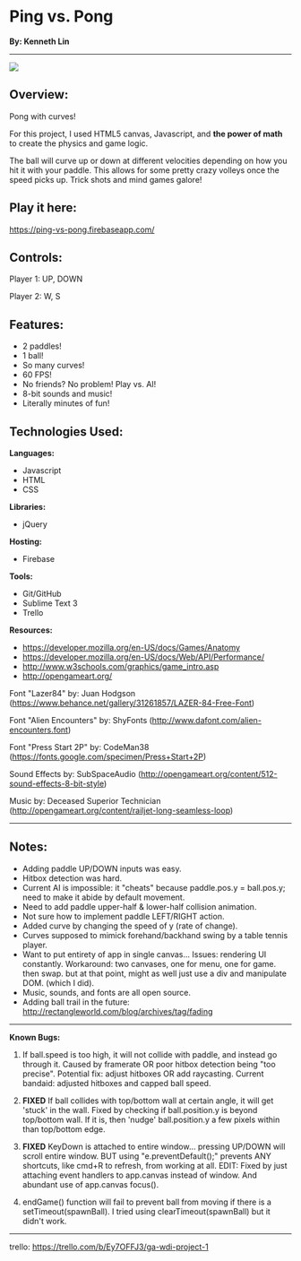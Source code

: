 # Ping vs. Pong
**By: Kenneth Lin**
***********************

![](https://firebasestorage.googleapis.com/v0/b/ping-vs-pong.appspot.com/o/Screen%20Shot%202016-11-22%20at%2012.39.26%20PM.png?alt=media&token=c90af297-0be5-463e-8ceb-ce15eb4f4838) 

## Overview: 

Pong with curves! 

For this project, I used HTML5 canvas, Javascript, and **the power of math** to create the physics and game logic.

The ball will curve up or down at different velocities depending on how you hit it with your paddle. This allows for some pretty crazy volleys once the speed picks up. Trick shots and mind games galore!

## Play it here: 

https://ping-vs-pong.firebaseapp.com/

## Controls: 

Player 1: UP, DOWN

Player 2: W, S

## Features: 

* 2 paddles!
* 1 ball!
* So many curves!
* 60 FPS!
* No friends? No problem! Play vs. AI!
* 8-bit sounds and music!
* Literally minutes of fun! 

## Technologies Used: 

**Languages:** 
* Javascript
* HTML
* CSS

**Libraries:** 
* jQuery

**Hosting:** 
* Firebase

**Tools:** 
* Git/GitHub
* Sublime Text 3
* Trello

**Resources:** 
* https://developer.mozilla.org/en-US/docs/Games/Anatomy
* https://developer.mozilla.org/en-US/docs/Web/API/Performance/
* http://www.w3schools.com/graphics/game_intro.asp
* http://opengameart.org/

Font "Lazer84" by: Juan Hodgson (https://www.behance.net/gallery/31261857/LAZER-84-Free-Font)

Font "Alien Encounters" by: ShyFonts (http://www.dafont.com/alien-encounters.font)

Font "Press Start 2P" by: CodeMan38 (https://fonts.google.com/specimen/Press+Start+2P)

Sound Effects by: SubSpaceAudio (http://opengameart.org/content/512-sound-effects-8-bit-style)

Music by: Deceased Superior Technician (http://opengameart.org/content/railjet-long-seamless-loop)

*************************
## Notes: 

- Adding paddle UP/DOWN inputs was easy.
- Hitbox detection was hard.
- Current AI is impossible: it "cheats" because paddle.pos.y = ball.pos.y; need to make it abide by default movement.
- Need to add paddle upper-half & lower-half collision animation.
- Not sure how to implement paddle LEFT/RIGHT action.
- Added curve by changing the speed of y (rate of change).
- Curves supposed to mimick forehand/backhand swing by a table tennis player.
- Want to put entirety of app in single canvas... Issues: rendering UI constantly. Workaround: two canvases, one for menu, one for game. then swap. but at that point, might as well just use a div and manipulate DOM. (which I did).
- Music, sounds, and fonts are all open source.
- Adding ball trail in the future: http://rectangleworld.com/blog/archives/tag/fading

*************************
**Known Bugs:** 

1. If ball.speed is too high, it will not collide with paddle, and instead go through it. Caused by framerate OR poor hitbox detection being "too precise". Potential fix: adjust hitboxes OR add raycasting. Current bandaid: adjusted hitboxes and capped ball speed.

2. **FIXED** If ball collides with top/bottom wall at certain angle, it will get 'stuck' in the wall. Fixed by checking if ball.position.y is beyond top/bottom wall. If it is, then 'nudge' ball.position.y a few pixels within than top/bottom edge. 

3. **FIXED** KeyDown is attached to entire window... pressing UP/DOWN will scroll entire window.  BUT using "e.preventDefault();" prevents ANY shortcuts, like cmd+R to refresh, from working at all. EDIT: Fixed by just attaching event handlers to app.canvas instead of window. And abundant use of  app.canvas focus().

4. endGame() function will fail to prevent ball from moving if there is a setTimeout(spawnBall).  I tried using clearTimeout(spawnBall) but it didn't work.

***************************

trello: https://trello.com/b/Ey7OFFJ3/ga-wdi-project-1

